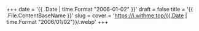 +++
date = '{{ .Date | time.Format "2006-01-02" }}'
draft = false
title = '{{ .File.ContentBaseName }}'
slug = 
cover = 'https://i.withme.top/{{.Date | time.Format "2006/01/02"}}/.webp'
+++